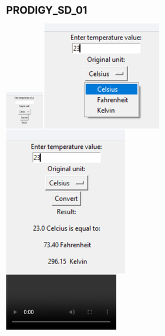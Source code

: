 # PRODIGY_SD_01
<img src="T_initial.png" alt="initial image" width="100" height="100"></img>
<img src="T_select.png" alt="initial image"></img>
<img src="T_convert.png" alt="initial image"></img>
<video src="T_vid.mp4" alt="initial image" controls></img>
